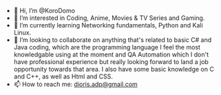 - 👋 Hi, I’m @KoroDomo
- 👀 I’m interested in Coding, Anime, Movies & TV Series and Gaming.
- 🌱 I’m currently learning Networking fundamentals, Python and Kali Linux.
- 💞️ I’m looking to collaborate on anything that's related to basic C# and Java coding, which are the programming language I feel the most knowledgable using at the moment 
and QA Automation which I don't have professional experience but really looking forward to land a job opportunity towards that area. I also have some basic knowledge on C and C++, as well as Html and CSS.
- 📫 How to reach me: dioris.adp@gmail.com

<!---
KoroDomo/KoroDomo is a ✨ special ✨ repository because its `README.md` (this file) appears on your GitHub profile.
You can click the Preview link to take a look at your changes.
--->
